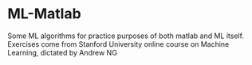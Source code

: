 # ML-Matlab
Some ML algorithms for practice purposes of both matlab and ML itself.
Exercises come from Stanford University online course on Machine Learning, dictated by Andrew NG
